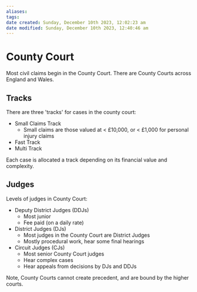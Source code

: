 ```yaml
---
aliases: 
tags: 
date created: Sunday, December 10th 2023, 12:02:23 am
date modified: Sunday, December 10th 2023, 12:40:46 am
---
```


# County Court

Most civil claims begin in the County Court. There are County Courts across England and Wales.

## Tracks

There are three 'tracks' for cases in the county court:

- Small Claims Track
	- Small claims are those valued at < £10,000, or < £1,000 for personal injury claims
- Fast Track
- Multi Track

Each case is allocated a track depending on its financial value and complexity.

## Judges

Levels of judges in County Court:

- Deputy District Judges (DDJs)
	- Most junior
	- Fee paid (on a daily rate)
- District Judges (DJs)
	- Most judges in the County Court are District Judges
	- Mostly procedural work, hear some final hearings
- Circuit Judges (CJs)
	- Most senior County Court judges
	- Hear complex cases
	- Hear appeals from decisions by DJs and DDJs

Note, County Courts cannot create precedent, and are bound by the higher courts.
